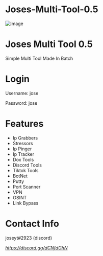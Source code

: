# Joses-Multi-Tool-0.5
![image](https://user-images.githubusercontent.com/78001618/167537416-b519f276-2507-4883-91eb-530eb56a7e72.png)


# Joses Multi Tool 0.5
Simple Multi Tool Made In Batch

# Login
Username: jose

Password: jose


# Features
- Ip Grabbers
- Stressors
- Ip Pinger
- Ip Tracker
- Dox Tools
- Discord Tools
- Tiktok Tools
- BotNet
- Putty
- Port Scanner
- VPN
- OSINT
- Link Bypass



# Contact Info
joseyt#2923 (discord)

*https://discord.gg/dCNfdGhN*
